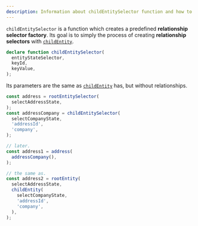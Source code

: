 ```yaml
---
description: Information about childEntitySelector function and how to create preconfigured relationship selector factories based on childEntity
---
```


`childEntitySelector` is a function which creates a predefined **relationship selector factory**.
Its goal is to simply the process of creating **relationship selectors** with [`childEntity`](childentity-function.md).

```ts
declare function childEntitySelector(
  entityStateSelector,
  keyId,
  keyValue,
);
```

Its parameters are the same as [`childEntity`](childentity-function.md) has, but without relationships.

```ts
const address = rootEntitySelector(
  selectAddressState,
);
const addressCompany = childEntitySelector(
  selectCompanyState,
  'addressId',
  'company',
);

// later.
const address1 = address(
  addressCompany(),
);

// the same as.
const address2 = rootEntity(
  selectAddressState,
  childEntity(
    selectCompanyState,
    'addressId',
    'company',
  ),
);
```
